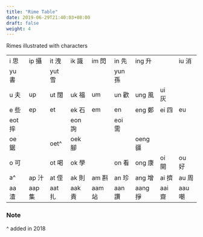 ```yaml
---
title: "Rime Table"
date: 2019-06-29T21:40:03+08:00
draft: false
weight: 4
---
```

Rimes illustrated with characters

|        |        |        |        |        |        |         |        |        |
|--------|--------|--------|--------|--------|--------|---------|--------|--------|
| i 思   | ip 攝  | it 洩  | ik 識  | im 閃  | in 先  | ing 升  |        | iu 消  |
| yu 書  |        | yut 雪 |        |        | yun 孫 |         |        |        |
| u 夫   | up     | ut 闊  | uk 福  | um     | un 歡  | ung 風  | ui 灰  |        |
| e 些   | ep     | et     | ek 石  | em     | en     | eng 鄭  | ei 四  | eu     |
| eot 摔 |        |        | eon 詢 |        | eoi 需 |         |        |        |
| oe 鋸  |        | oet^   | oek 腳 |        |        | oeng 疆 |        |        |
| o 可   |        | ot 喝  | ok 學  |        | on 看  | ong 康  | oi 開  | ou 好  |
| a^     | ap 汁  | at 侄  | ak 則  | am 斟  | an 珍  | ang 增 | ai 擠   | au 周  |
| aa 渣  | aap 集 | aat 扎 | aak 責 | aam 站 | aan 讚 | aang 掙 | aai 齋 | aau 嘲 |

### Note
^   added in 2018